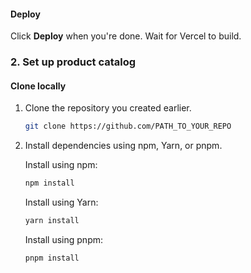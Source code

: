 
#### Deploy

Click **Deploy** when you're done. Wait for Vercel to build.

### 2. Set up product catalog

#### Clone locally

1. Clone the repository you created earlier.

   ```sh
   git clone https://github.com/PATH_TO_YOUR_REPO
   ```

2. Install dependencies using npm, Yarn, or pnpm.

   Install using npm:

   ```sh
   npm install
   ```

   Install using Yarn:

   ```sh
   yarn install
   ```

   Install using pnpm:

   ```sh
   pnpm install
   ```
